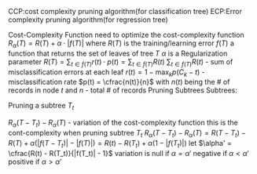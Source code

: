 CCP:cost complexity pruning algorithm(for classification tree)
ECP:Error complexity pruning algorithm(for regression tree)


Cost-Complexity Function
need to optimize the cost-complexity function
$R_\alpha (T) = R(T) + \alpha \cdot | f(T) |$ where
$R(T)$ is the training/learning error
$f(T)$ a function that returns the set of leaves of tree $T$
$\alpha$ is a Regularization parameter
$R(T) = \sum_{t \in f(T)} r(t) \cdot p(t) = \sum_{t \in f(T)} R(t)$
$\sum_{t \in f(T)} R(t)$ - sum of misclassification errors at each leaf
$r(t) = 1 - \max_k p(C_k - t)$ - misclassification rate
$p(t) = \cfrac{n(t)}{n}$ with $n(t)$ being the # of records in node $t$ and $n$ - total # of records
Pruning Subtrees
Subtrees:

Pruning a subtree $T_{t}$

$R_\alpha(T - T_t) - R_\alpha(T)$ - variation of the cost-complexity function
this is the cont-complexity when pruning subtree $T_t$
$R_\alpha(T - T_t) - R_\alpha(T) = R(T - T_t) - R(T) + \alpha ( | f(T - T_t) | - |f(T)| ) = R(t) - R(T_t) + \alpha ( 1 - |f(T_t)| )$
let $\alpha' = \cfrac{R(t) - R(T_t)}{|f(T_t)| - 1}$
variation is
null if $\alpha = \alpha'$
negative if $\alpha < \alpha'$
positive if $\alpha > \alpha'$